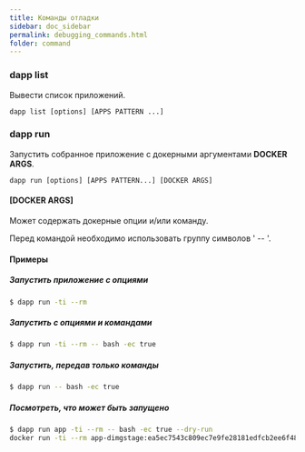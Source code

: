 ```yaml
---
title: Команды отладки
sidebar: doc_sidebar
permalink: debugging_commands.html
folder: command
---
```


### dapp list
Вывести список приложений.

```
dapp list [options] [APPS PATTERN ...]
```

### dapp run
Запустить собранное приложение с докерными аргументами **DOCKER ARGS**.

```
dapp run [options] [APPS PATTERN...] [DOCKER ARGS]
```

#### [DOCKER ARGS]
Может содержать докерные опции и/или команду.

Перед командой необходимо использовать группу символов ' -- '.

#### Примеры

##### Запустить приложение с опциями
```bash
$ dapp run -ti --rm
```

##### Запустить с опциями и командами
```bash
$ dapp run -ti --rm -- bash -ec true
```

##### Запустить, передав только команды
```bash
$ dapp run -- bash -ec true
```

##### Посмотреть, что может быть запущено
```bash
$ dapp run app -ti --rm -- bash -ec true --dry-run
docker run -ti --rm app-dimgstage:ea5ec7543c809ec7e9fe28181edfcb2ee6f48efaa680f67bf23a0fc0057ea54c bash -ec true
```
